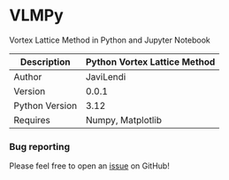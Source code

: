 # VLMPy
Vortex Lattice Method in Python and Jupyter Notebook

| Description      | Python Vortex Lattice Method |
|------------------|------------------------------|
| Author           | JaviLendi                    |
| Version          | 0.0.1                        |
| Python Version   | 3.12                         |
| Requires         | Numpy, Matplotlib            |

### Bug reporting

Please feel free to open an [issue](https://github.com/JaviLendi/VLMPy/issues) on GitHub!
